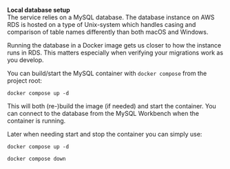 **Local database setup** <br/>
The service relies on a MySQL database.
The database instance on AWS RDS is hosted on a type of Unix-system which
handles casing and comparison of table names differently than both macOS and Windows.

Running the database in a Docker image gets us closer to how the instance runs in RDS.
This matters especially when verifying your migrations work as you develop.

You can build/start the MySQL container with `docker compose` from the project root:

`docker compose up -d`

This will both (re-)build the image (if needed) and start the container.
You can connect to the database from the MySQL Workbench when the container is running. 

Later when needing start and stop the container you can simply use:

`docker compose up -d`


`docker compose down`